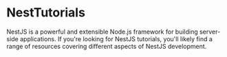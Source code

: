 # NestTutorials
 NestJS is a powerful and extensible Node.js framework for building server-side applications. If you're looking for NestJS tutorials, you'll likely find a range of resources covering different aspects of NestJS development.

